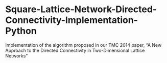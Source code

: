 # Square-Lattice-Network-Directed-Connectivity-Implementation-Python
Implementation of the algorithm proposed in our TMC 2014 paper, “A New Approach to the Directed Connectivity in Two-Dimensional Lattice Networks”
